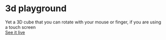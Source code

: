 # 3d playground
 
Yet a 3D cube that you can rotate with your mouse or finger, if you are using a touch screen  
[See it live](https://tonnyhawk.github.io/3d-playground/)
